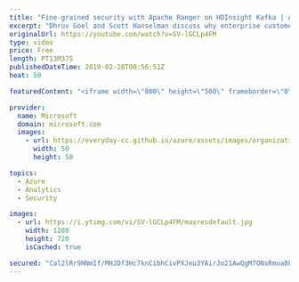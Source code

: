 ```yaml
---
title: "Fine-grained security with Apache Ranger on HDInsight Kafka | Azure Friday"
excerpt: "Dhruv Goel and Scott Hanselman discuss why enterprise customers trust Apache Kafka on Azure HDInsight with their streaming ingestion needs. Integrate Kafka with Azure Active Directory for authentication and set up fine-grained access control with Apache Ranger to let multiple users access Kafka easily"
originalUrl: https://youtube.com/watch?v=SV-lGCLp4FM
type: video
price: Free
length: PT13M37S
publishedDateTime: 2019-02-28T00:56:51Z
heat: 50

featuredContent: "<iframe width=\"800\" height=\"500\" frameborder=\"0\" src=\"https://www.youtube.com/embed/SV-lGCLp4FM\" allow=\"accelerometer; autoplay; encrypted-media; gyroscope; picture-in-picture\" allowfullscreen></iframe>"

provider:
  name: Microsoft
  domain: microsoft.com
  images:
    - url: https://everyday-cc.github.io/azure/assets/images/organizations/microsoft.com-50x50.jpg
      width: 50
      height: 50

topics:
  - Azure
  - Analytics
  - Security

images:
  - url: https://i.ytimg.com/vi/SV-lGCLp4FM/maxresdefault.jpg
    width: 1280
    height: 720
    isCached: true

secured: "Cal2lRr9HNmIf/MHJDf3Hc7knCibhCivPXJeu3YAirJo21AwQgM7ONsRmua8kQGUHw2tQh85FOpb93joJiBK10S2Q7nvUcpk282zXkcq5kPBfnDBlqOSbSETtsGF+gXArMx3VyH5HevkCPZgJv7365NpLSC1GsuEsIEz6uazbfsJO5gxnCU7dV3WQBkkEni3Nzg7DG7+0/SklGxsB2GYs7IbpFbtQRY0Sd9mKCm2g/0CCqCFAeDp0PVbBoXZ5D+pVhSxSIj+EMw3pw1BPWiBDxRTMEvNXk40G0Ucm9tcQeOMsJwuTeWT4eoJbMcHGkal5fbpCS+oNa3QEuzZLpxEOYt8rBOyJX7b5+7M6xpdr0gVqOJ1mgOj3a0diKG+Fm2MpMN8EwR0wX/zpTww87BkOkO8jSCDZKFt7Q7s8G9OR/M=;UQ7QoEPOaM5xFaza+OATQg=="
---
```


